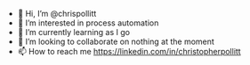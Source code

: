- 👋 Hi, I’m @chrispollitt
- 👀 I’m interested in process automation
- 🌱 I’m currently learning as I go
- 💞️ I’m looking to collaborate on nothing at the moment
- 📫 How to reach me https://linkedin.com/in/christopherpollitt

<!---
chrispollitt/chrispollitt is a ✨ special ✨ repository because its `README.md` (this file) appears on your GitHub profile.
You can click the Preview link to take a look at your changes.
--->
